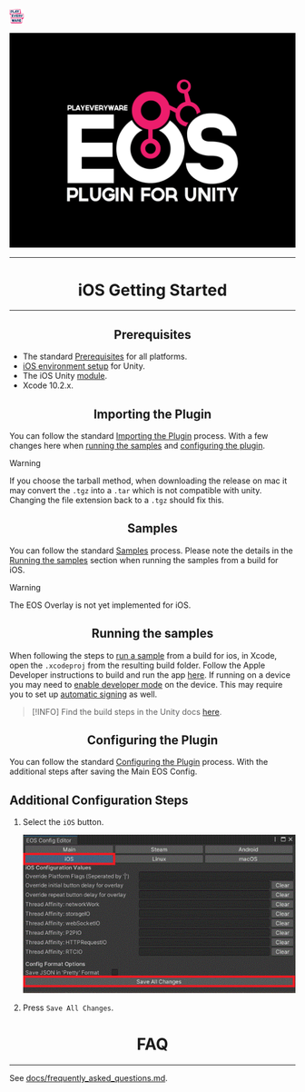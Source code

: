 <a href="/readme.md"><img src="/docs/images/PlayEveryWareLogo.gif" alt="Lobby Screenshot" width="5%"/></a>

<div align="center"> <img src="/docs/images/EOSPluginLogo.png" alt="PlayEveryWare EOS Plugin for Unity" /> </div>

---

# <div align="center">iOS Getting Started</div> <a name="getting-started" />
---

## <div align="center">Prerequisites</div>

* The standard <a href="/readme.md#prerequisites">Prerequisites</a> for all platforms.
* <a href="https://docs.unity3d.com/2021.3/Documentation/Manual/ios-environment-setup.html">iOS environment setup</a> for Unity.
* The iOS Unity <a href="https://docs.unity3d.com/hub/manual/AddModules.html">module</a>.
* Xcode 10.2.x.

## <div align="center">Importing the Plugin</div>

You can follow the standard <a href="/readme.md#importing-the-plugin">Importing the Plugin</a> process. With a few changes here when <a href="#running-the-samples">running the samples</a> and <a href="#configuring-the-plugin">configuring the plugin</a>.

> [!WARNING]
> If you choose the tarball method, when downloading the release on mac it may convert the `.tgz` into a `.tar` which is not compatible with unity. Changing the file extension back to a `.tgz` should fix this.

## <div align="center">Samples</div>

You can follow the standard <a href="/readme.md#samples">Samples</a> process. Please note the details in the <a href="#running-the-samples">Running the samples</a> section when running the samples from a build for iOS.

> [!WARNING]
> The EOS Overlay is not yet implemented for iOS.

## <div align="center">Running the samples</div>

When following the steps to <a href="/readme.md#running-the-samples">run a sample</a> from a build for ios, in Xcode, open the ```.xcodeproj``` from the resulting build folder. Follow the Apple Developer instructions to build and run the app [here](https://developer.apple.com/documentation/xcode/running-your-app-in-simulator-or-on-a-device). If running on a device you may need to <a href="https://developer.apple.com/documentation/xcode/enabling-developer-mode-on-a-device">enable developer mode</a> on the device. This may require you to set up <a href="https://help.apple.com/xcode/mac/current/#/dev80cc24546">automatic signing</a> as well.

> [!INFO]
> Find the build steps in the Unity docs <a href="https://docs.unity3d.com/2021.3/Documentation/Manual/iphone-BuildProcess.html">here</a>.

## <div align="center">Configuring the Plugin</div>

You can follow the standard <a href="/readme.md#configuring-the-plugin">Configuring the Plugin</a> process. With the additional steps after saving the Main EOS Config.

## Additional Configuration Steps

1. Select the `iOS` button.

    ![EOS Config UI](/docs/images/eosconfig_ui_ios.gif)

2. Press `Save All Changes`.

# <div align="center">FAQ</div> <a name="faq" />
---

See [docs/frequently_asked_questions.md](/docs/frequently_asked_questions.md).
